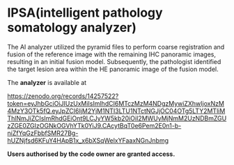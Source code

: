 # IPSA(**intelligent pathology somatology analyzer**)

The AI analyzer utilized the pyramid files to perform coarse registration and fusion of the reference image with the remaining IHC panoramic images, resulting in an initial fusion model. Subsequently, the pathologist identified the target lesion area within the HE panoramic image of the fusion model.

The **analyzer** is available at

https://zenodo.org/records/14257522?token=eyJhbGciOiJIUzUxMiIsImlhdCI6MTczMzM4NDgzMywiZXhwIjoxNzM4MzY3OTk5fQ.eyJpZCI6IjM2YjM1NTI3LTU1NTctNGJjOC04OTg5LTY2MTliMThlNmJiZCIsImRhdGEiOnt9LCJyYW5kb20iOiI2MWUyMjNmM2UzNDBmZGUzZGE0ZGIzOGNkOGVhYTk0YiJ9.CAcytBqT0e6Pem2E0n1-b-niZfYqGzFbbfSMR27Bg-hUZNjfsd6KFuY4HApB1x_x6bXSqWelxYFaaxNGnJnbmg

**Users authorised by the code owner are granted access.**

